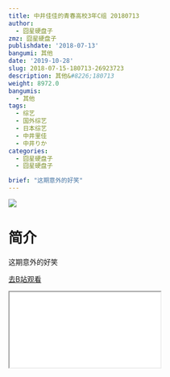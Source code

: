 ```yaml
---
title: 中井佳佳的青春高校3年C组 20180713
author:
  - 囧星硬盘子
zmz: 囧星硬盘子
publishdate: '2018-07-13'
bangumi: 其他
date: '2019-10-28'
slug: 2018-07-15-180713-26923723
description: 其他&#8226;180713
weight: 8972.0
bangumis:
  - 其他
tags:
  - 综艺
  - 国外综艺
  - 日本综艺
  - 中井里佳
  - 中井りか
categories:
  - 囧星硬盘子
  - 囧星硬盘子

brief: "这期意外的好笑"
---
```

![](https://raw.githubusercontent.com/tcgriffith/owaraisite/master/static/tmpimg/0bbf5c7a7318e1fa867e5baa41ecfc70994c94ad.jpg.480.jpg)
# 简介  
这期意外的好笑  

[去B站观看](https://www.bilibili.com/video/av26923723/)
<div class ="resp-container"><iframe class="testiframe" src="//player.bilibili.com/player.html?aid=26923723"", scrolling="no", allowfullscreen="true" > </iframe></div> 
